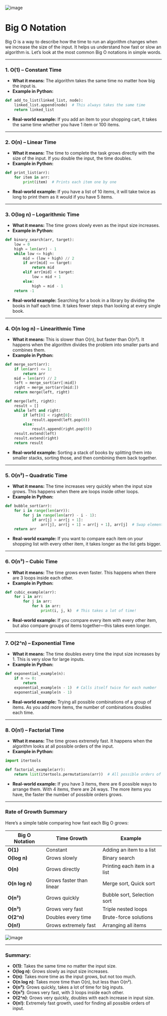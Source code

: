 ![image](https://github.com/user-attachments/assets/22f1281a-5c5c-4a79-b1c4-606079dae214)


# Big O Notation 

Big O is a way to describe how the time to run an algorithm changes when we increase the size of the input. It helps us understand how fast or slow an algorithm is. Let’s look at the most common Big O notations in simple words.

---

### **1. O(1) – Constant Time**
- **What it means:** The algorithm takes the same time no matter how big the input is.
- **Example in Python:**

```python
def add_to_list(linked_list, node):
    linked_list.append(node)  # This always takes the same time
    return linked_list
```

- **Real-world example:** If you add an item to your shopping cart, it takes the same time whether you have 1 item or 100 items.

---

### **2. O(n) – Linear Time**
- **What it means:** The time to complete the task grows directly with the size of the input. If you double the input, the time doubles.
- **Example in Python:**

```python
def print_list(arr):
    for item in arr:
        print(item)  # Prints each item one by one
```

- **Real-world example:** If you have a list of 10 items, it will take twice as long to print them as it would if you have 5 items.

---

### **3. O(log n) – Logarithmic Time**
- **What it means:** The time grows slowly even as the input size increases.
- **Example in Python:**

```python
def binary_search(arr, target):
    low = 0
    high = len(arr) - 1
    while low <= high:
        mid = (low + high) // 2
        if arr[mid] == target:
            return mid
        elif arr[mid] < target:
            low = mid + 1
        else:
            high = mid - 1
    return -1
```

- **Real-world example:** Searching for a book in a library by dividing the books in half each time. It takes fewer steps than looking at every single book.

---

### **4. O(n log n) – Linearithmic Time**
- **What it means:** This is slower than O(n), but faster than O(n²). It happens when the algorithm divides the problem into smaller parts and combines them.
- **Example in Python:**

```python
def merge_sort(arr):
    if len(arr) <= 1:
        return arr
    mid = len(arr) // 2
    left = merge_sort(arr[:mid])
    right = merge_sort(arr[mid:])
    return merge(left, right)

def merge(left, right):
    result = []
    while left and right:
        if left[0] < right[0]:
            result.append(left.pop(0))
        else:
            result.append(right.pop(0))
    result.extend(left)
    result.extend(right)
    return result
```

- **Real-world example:** Sorting a stack of books by splitting them into smaller stacks, sorting those, and then combining them back together.

---

### **5. O(n²) – Quadratic Time**
- **What it means:** The time increases very quickly when the input size grows. This happens when there are loops inside other loops.
- **Example in Python:**

```python
def bubble_sort(arr):
    for i in range(len(arr)):
        for j in range(len(arr) - i - 1):
            if arr[j] > arr[j + 1]:
                arr[j], arr[j + 1] = arr[j + 1], arr[j]  # Swap elements
    return arr
```

- **Real-world example:** If you want to compare each item on your shopping list with every other item, it takes longer as the list gets bigger.

---

### **6. O(n³) – Cubic Time**
- **What it means:** The time grows even faster. This happens when there are 3 loops inside each other.
- **Example in Python:**

```python
def cubic_example(arr):
    for i in arr:
        for j in arr:
            for k in arr:
                print(i, j, k)  # This takes a lot of time!
```

- **Real-world example:** If you compare every item with every other item, but also compare groups of items together—this takes even longer.

---

### **7. O(2^n) – Exponential Time**
- **What it means:** The time doubles every time the input size increases by 1. This is very slow for large inputs.
- **Example in Python:**

```python
def exponential_example(n):
    if n <= 0:
        return
    exponential_example(n - 1)  # Calls itself twice for each number
    exponential_example(n - 1)
```

- **Real-world example:** Trying all possible combinations of a group of items. As you add more items, the number of combinations doubles each time.

---

### **8. O(n!) – Factorial Time**
- **What it means:** The time grows extremely fast. It happens when the algorithm looks at all possible orders of the input.
- **Example in Python:**

```python
import itertools

def factorial_example(arr):
    return list(itertools.permutations(arr))  # All possible orders of items
```

- **Real-world example:** If you have 3 items, there are 6 possible ways to arrange them. With 4 items, there are 24 ways. The more items you have, the faster the number of possible orders grows.

---

### **Rate of Growth Summary**

Here’s a simple table comparing how fast each Big O grows:

| Big O Notation | Time Growth      | Example                             |
|-----------------|------------------|-------------------------------------|
| **O(1)**        | Constant         | Adding an item to a list           |
| **O(log n)**    | Grows slowly     | Binary search                      |
| **O(n)**        | Grows directly   | Printing each item in a list       |
| **O(n log n)**  | Grows faster than linear | Merge sort, Quick sort           |
| **O(n²)**       | Grows quickly    | Bubble sort, Selection sort        |
| **O(n³)**       | Grows very fast  | Triple nested loops                |
| **O(2^n)**      | Doubles every time | Brute-force solutions             |
| **O(n!)**       | Grows extremely fast | Arranging all items              |


![image](https://github.com/user-attachments/assets/2c4c2a86-f091-4f81-ac3c-bafa9d2c3a91)

---

### **Summary:**
- **O(1)**: Takes the same time no matter the input size.
- **O(log n)**: Grows slowly as input size increases.
- **O(n)**: Takes more time as the input grows, but not too much.
- **O(n log n)**: Takes more time than O(n), but less than O(n²).
- **O(n²)**: Grows quickly, takes a lot of time for big inputs.
- **O(n³)**: Grows very fast, with 3 loops inside each other.
- **O(2^n)**: Grows very quickly, doubles with each increase in input size.
- **O(n!)**: Extremely fast growth, used for finding all possible orders of input.


```

